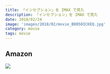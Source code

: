 ```yaml
---
title: 「インセプション」を IMAX で見た
description: 「インセプション」を IMAX で見た
date: 2018/02/24
image: 'images/2018/02/movie_B0050ICKEQ.jpg'
category: movie
tags: movie
---
```


## Amazon

[![](http://images-jp.amazon.com/images/P/B0050ICKEQ.09.MAIN._SCLZZZZZZZ_.jpg)](https://www.amazon.co.jp/dp/B0050ICKEQ/)
